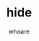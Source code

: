 ---
ID: 1648
post_title: Compare
author: whoare
post_date: 2016-02-24 09:52:40
post_excerpt: ""
layout: page
permalink: http://localhost/yunzelocal/compare/
published: true
slide_template:
  - default
alignment:
  - left
title:
  - hide
breadcrumbs:
  - show
---